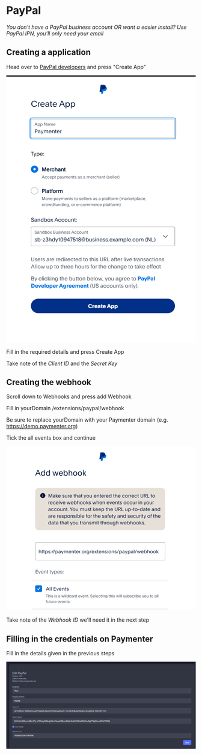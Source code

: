 # PayPal

_You don't have a PayPal business account OR want a easier install? Use PayPal IPN, you'll only need your email_

## Creating a application

Head over to [PayPal developers](https://developer.paypal.com/dashboard/applications) and press "Create App"

![Create App](/assets/images/extensions/paypal/create-app.png)

Fill in the required details and press Create App

Take note of the _Client ID_ and the _Secret Key_

## Creating the webhook

Scroll down to Webhooks and press add Webhook

Fill in yourDomain /extensions/paypal/webhook

Be sure to replace yourDomain with your Paymenter domain (e.g. https://demo.paymenter.org)

Tick the all events box and continue

![Create Webhook](/assets/images/extensions/paypal/create-webhook.png)

Take note of the _Webhook ID_ we'll need it in the next step

## Filling in the credentials on Paymenter

Fill in the details given in the previous steps

![Paymenter](/assets/images/extensions/paypal/paymenter.png)
